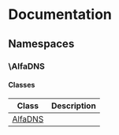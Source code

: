 ---
---

# Documentation


## Namespaces


### \AlfaDNS

#### Classes

| Class | Description |
|---    |---          |
| [AlfaDNS](./classes/AlfaDNS/AlfaDNS.md) | |




